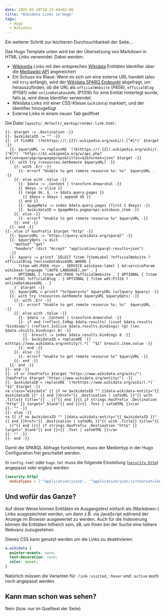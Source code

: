 ```yaml
---
date: 2025-05-28T18:22:44+02:00
title: "Wikidata Links in Hugo"
tags:
  - Hugo
  - Wikidata
---
```

Ein weiterer Schritt zur leichteren Durchsuchbarkeit der Seite...
<!--more-->

Das Hugo Template unten wird bei der Übersetzung von Markdown in HTML Links verwendet. Dabei werden:
* [Wikipedia](https://www.wikipedia.org/) Links mit den entsprechen [Wikidata](https://wikidata.org/) Entitäten Identifier über die [Mediawiki-API](https://www.mediawiki.org/wiki/API:Pageprops) angereichert
* Ein Schuss ins Blaue: Wenn es sich um eine externe URL handelt (also mit `http` anfängt), wird der [Wikidata SPARQ Endpunkt](https://query.wikidata.org/sparql) abgefragt, um herauszufinden, ob die URL als `officialWebsite` (P856), `officialBlog` (P1581) oder `onlineDatabaseURL` (P1316) für eine Entität hinterlegt wurde, falls ja, wird diese Identifier verwendet.
* Wikidata Links mit einer CSS-Klasse (`wikidata`) markiert, und der Identifier hinzugefügt
* Externe Links in einem neuen Tab geöffnet


Die Datei `layouts/_default/_markup/render-link.html`:

```go-html-template
{{- $target := .Destination -}}
{{- $wikidataID := "" -}}
{{- if findRE `(?m)https://(.{2}).wikipedia.org/wiki/(.[^#]*)` $target -}}
  {{- $queryURL := replaceRE `(?m)https://(.{2}).wikipedia.org/wiki/(.[^#]*)` "https://$1.wikipedia.org/w/api.php?action=query&prop=pageprops&titles=$2&format=json" $target -}}
  {{- with try (resources.GetRemote $queryURL) -}}
    {{- with .Err -}}
      {{- errorf "Unable to get remote resource %s: %s"  $queryURL . -}}
    {{- else with .Value -}}
      {{- $data := .Content | transform.Unmarshal -}}
      {{ $keys := slice }}
      {{ range $k, $_ := $data.query.pages }}
        {{ $keys = $keys | append $k }}
      {{ end }}
      {{- $pageMeta := index $data.query.pages (first 1 $keys) -}}
      {{- $wikidataID = $pageMeta.pageprops.wikibase_item -}}
    {{- else -}}
      {{- errorf "Unable to get remote resource %s" $queryURL -}}
    {{- end -}}
  {{- end -}}
{{- else if hasPrefix $target "http" -}}
  {{- $queryURL := "https://query.wikidata.org/sparql" -}}
  {{- $queryOpts := dict
    "method" "get"
    "headers" (dict "Accept" "application/sparql-results+json")
  -}}
  {{- $query := printf `SELECT ?item ?itemLabel ?officialWebsite ?officialBlog ?onlineDatabaseURL WHERE {
      ?item wdt:P856 <%s> . SERVICE wikibase:label { bd:serviceParam wikibase:language "[AUTO_LANGUAGE],en" . }
      OPTIONAL { ?item wdt:P856 ?officialWebsite . } OPTIONAL { ?item wdt:P1581 ?officialBlog . } OPTIONAL { ?item wdt:P1316 ?onlineDatabaseURL . }
    }` $target -}}
  {{- $queryURL = printf "%s?query=%s" $queryURL (urlquery $query) -}}
  {{- with try (resources.GetRemote $queryURL $queryOpts) -}}
    {{- with .Err -}}
      {{- errorf "Unable to get remote resource %s: %s"  $queryURL . -}}
    {{- else with .Value -}}
      {{- $data := .Content | transform.Unmarshal -}}
      {{- if and (reflect.IsMap $data.results) (isset $data.results "bindings") (reflect.IsSlice $data.results.bindings) (gt (len $data.results.bindings) 0) -}}
        {{- $result := index $data.results.bindings 0 -}}
        {{- $wikidataID = replaceRE `(?m)https://www.wikidata.org/entity/(.*)` "$1" $result.item.value -}}
      {{- end -}}
    {{- else -}}
      {{- errorf "Unable to get remote resource %s" $queryURL -}}
    {{- end -}}
  {{- end -}}
{{- end -}}
{{- if or (hasPrefix $target "https://www.wikidata.org/wiki/") (hasPrefix $target "https://www.wikidata.org/entity/") -}}
{{- $wikidataID = replaceRE `(?m)https://www.wikidata.org/wiki/(.*)` "$1" $target -}}
<a class="wikidata" {{ if ne $wikidataID "" }}data-wikidata-entity="{{ $wikidataID }}" {{ end }}href="{{ .Destination | safeURL }}"{{ with .Title}} title="{{ . }}"{{ end }}{{ if strings.HasPrefix .Destination "http" }} target="_blank"{{ end }}>{{ .Text | safeHTML }}</a>
{{- "" -}}
{{- else -}}
<a {{ if ne $wikidataID "" }}data-wikidata-entity="{{ $wikidataID }}" {{ end }}href="{{ .Destination | safeURL }}"{{ with .Title}} title="{{ . }}"{{ end }}{{ if strings.HasPrefix .Destination "http" }} target="_blank"{{ end }}>{{ .Text | safeHTML }}</a>
{{- "" -}}
{{- end -}}
```

Damit die SPARQL Abfrage funktioniert, muss der Medientyp in der Hugo Configuration frei geschaltet werden.

In `config.toml` oder `hugo.tml` muss die folgende Einstellung ([`security.http`](https://gohugo.io/configuration/security/#httpmediatypes)) angepasst oder ergänz werden:

```toml
[security.http]
  mediaTypes = ['^application/json$', '^application/json;\s?charset=[uU][tT][fF]-8$', '^application/sparql-results\+json;\s?charset=[uU][tT][fF]-8$']
```

## Und wofür das Ganze?

Auf diese Weise können Entitäten im Ausgangstext einfach als (Markdown-) Links ausgezeichnet werden, um dann z.B. via JavaScript während der Anzeige im Browser ausgewertet zu werden. Auch für die Indexierung können die Entitäten hilfreich sein, zB. um ihnen bei der Suche eine höhere Relevanz zuzugestehen.

Dieses CSS kann genutzt werden um die Links zu deaktivieren:
```css
a.wikidata {
  pointer-events: none;
  text-decoration: none;
  color: unset;
}
```
Natürlich müssen die Varianten für `:link` `:visited`, `:hover` und `:active` auch noch angepasst werden.

## Kann man schon was sehen?

Nein (bzw. nur im Quelltext der Seite)
